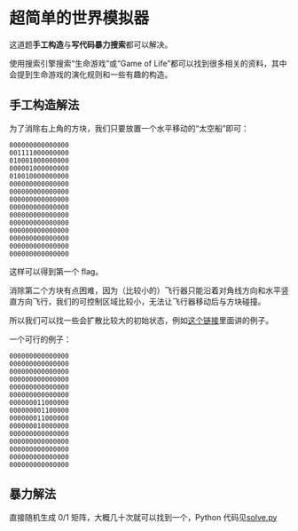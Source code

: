 # 超简单的世界模拟器

这道题**手工构造**与**写代码暴力搜索**都可以解决。

使用搜索引擎搜索“生命游戏”或“Game of Life”都可以找到很多相关的资料，其中会提到生命游戏的演化规则和一些有趣的构造。

## 手工构造解法

为了消除右上角的方块，我们只要放置一个水平移动的“太空船”即可：

```
000000000000000
001111000000000
010001000000000
000001000000000
010010000000000
000000000000000
000000000000000
000000000000000
000000000000000
000000000000000
000000000000000
000000000000000
000000000000000
000000000000000
000000000000000
```

这样可以得到第一个 flag。

消除第二个方块有点困难，因为（比较小的）飞行器只能沿着对角线方向和水平竖直方向飞行，我们的可控制区域比较小，无法让飞行器移动后与方块碰撞。

所以我们可以找一些会扩散比较大的初始状态，例如[这个链接](https://www.conwaylife.com/wiki/Methuselah)里面讲的例子。

一个可行的例子：

```
000000000000000
000000000000000
000000000000000
000000000000000
000000000000000
000000000000000
000000011000000
000000001100000
000000011000000
000000010000000
000000000000000
000000000000000
000000000000000
000000000000000
000000000000000
```
## 暴力解法

直接随机生成 0/1 矩阵，大概几十次就可以找到一个，Python 代码见[solve.py](src/solve.py)
